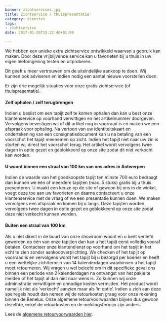 ```yaml
---
banner: zichtservices.jpg
title: Zichtservice / thuispresentatie
category: diensten
tags:
- zichtservice
date: 2017-01-26T15:22:40+01:00

---
```



We hebben een unieke extra zichtservice ontwikkeld waarvan u gebruik kan maken. Door deze vrijblijvende service kan u favorieten bij u thuis in uw eigen leefomgeving testen en uitproberen.

<!--more-->

Dit geeft u meer vertrouwen om de uiteindelijke aankoop te doen. Wij kunnen ook adviseren en indien nodig een aantal nieuwe voorstellen doen.

Er zijn drie mogelijk situaties voor onze gratis zichtservice (of thuispresentatie).

#### Zelf ophalen / zelf terugbrengen

Indien u beslist om een tapijt zelf te komen ophalen dan kan u best onze klantenservice op voorhand verwittigen en het artikelnummer doorgeven. Vervolgens bevestigen wij of dit artikel nog in voorraad is en maken we een afspraak voor ophaling. Na vertoon van uw identiteitskaart en ondertekening van een consignatiedocument kan u na betaling van een voorschot het tapijt meenemen op zicht. Indien het tapijt niet naar uw zin is storten wij direct het voorschot terug. Het artikel wordt vervolgens twee dagen in optie gezet en geblokkeerd op onze site zodat dit niet verkocht kan worden.

#### U woont binnen een straal van 100 km van ons adres in Antwerpen

Indien de waarde van het goedkoopste tapijt ten minste 700 euro bedraagt dan kunnen we één of meerdere tapijten (max. 5 stuks) gratis bij u thuis presenteren. U maakt een keuze op de site of gewoon bij ons in de winkel, voegt deze toe aan uw favorieten en daarna contacteert u onze klantenservice met de vraag of we een presentatie kunnen doen. We maken vervolgens een afspraak en komen bij u langs. Deze tapijten worden vervolgens twee dagen in optie gezet en geblokkeerd op onze site zodat deze niet verkocht kunnen worden.

#### Buiten een straal van 100 km

Als u niet direct in de buurt van onze showroom woont en u bent verliefd geworden op één van onze tapijten dan kan u het tapijt eerst volledig vooraf betalen. Contacteer onze klantendienst op voorhand om het tapijt in het echt te zien zonder aankoopverplichting. We checken of het tapijt op voorraad is en vervolgens wordt het tapijt bij u bezorgd per koerier en heeft u een wettelijke zichttermijn van 14 kalenderdagen waarbinnen u het tapijt moet retourneren. Wij vragen u wel beleefd om in dit specifieke geval ons binnen een periode van 2 kalenderdagen na ontvangst van het pakje te melden of het tapijt al dan niet naar wens is. Zo kunnen wij onze administratie verwittigen en onnodige kosten vermijden. Het product wordt namelijk niet als ‘verkocht’ aanzien maar als ‘in optie’. Indien u zich aan deze spelregels houdt dan nemen wij de retourkosten graag voor onze rekening binnen de Benelux. Onze algemene retourvoorwaarden blijven dus gewoon dezelfde, enkel de retourkosten en de meldingstermijn zijn anders.

Lees de [algemene retourvoorwaarden hier](https://shop.ashtaricarpets.com/klantenservice/retourneren.html).
